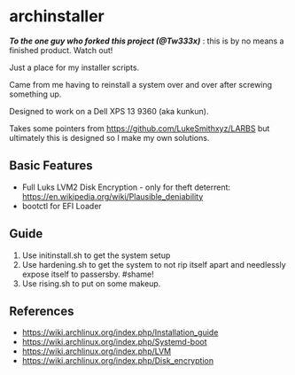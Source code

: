 # archinstaller
***To the one guy who forked this project (@Tw333x)*** : this is by no means a finished product. Watch out! 

Just a place for my installer scripts.

Came from me having to reinstall a system over and over after screwing something up.

Designed to work on a Dell XPS 13 9360 (aka kunkun).

Takes some pointers from https://github.com/LukeSmithxyz/LARBS but ultimately this is designed so I make my own solutions.

## Basic Features
* Full Luks LVM2 Disk Encryption - only for theft deterrent: https://en.wikipedia.org/wiki/Plausible_deniability
* bootctl for EFI Loader

## Guide
1. Use initinstall.sh to get the system setup
2. Use hardening.sh to get the system to not rip itself apart and needlessly expose itself to passersby. #shame!
3. Use rising.sh to put on some makeup.

## References
* https://wiki.archlinux.org/index.php/Installation_guide
* https://wiki.archlinux.org/index.php/Systemd-boot
* https://wiki.archlinux.org/index.php/LVM
* https://wiki.archlinux.org/index.php/Disk_encryption
